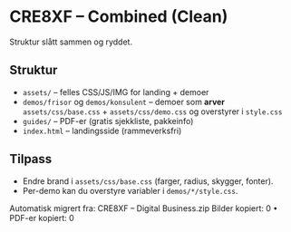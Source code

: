 # CRE8XF – Combined (Clean)
Struktur slått sammen og ryddet.

## Struktur
- `assets/` – felles CSS/JS/IMG for landing + demoer
- `demos/frisor` og `demos/konsulent` – demoer som **arver** `assets/css/base.css` + `assets/css/demo.css` og overstyrer i `style.css`
- `guides/` – PDF-er (gratis sjekkliste, pakkeinfo)
- `index.html` – landingsside (rammeverksfri)

## Tilpass
- Endre brand i `assets/css/base.css` (farger, radius, skygger, fonter).
- Per-demo kan du overstyre variabler i `demos/*/style.css`.

Automatisk migrert fra: CRE8XF – Digital Business.zip
Bilder kopiert: 0 • PDF-er kopiert: 0
